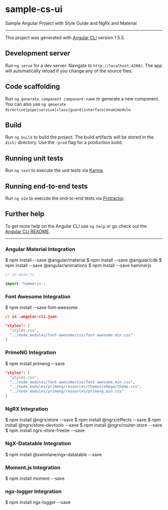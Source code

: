 # sample-cs-ui

Sample Angular Project with Style Guide and NgRx and Material

---

This project was generated with [Angular CLI](https://github.com/angular/angular-cli) version 1.5.5.

## Development server

Run `ng serve` for a dev server. Navigate to `http://localhost:4200/`. The app will automatically reload if you change any of the source files.

## Code scaffolding

Run `ng generate component component-name` to generate a new component. You can also use `ng generate directive|pipe|service|class|guard|interface|enum|module`.

## Build

Run `ng build` to build the project. The build artifacts will be stored in the `dist/` directory. Use the `-prod` flag for a production build.

## Running unit tests

Run `ng test` to execute the unit tests via [Karma](https://karma-runner.github.io).

## Running end-to-end tests

Run `ng e2e` to execute the end-to-end tests via [Protractor](http://www.protractortest.org/).

## Further help

To get more help on the Angular CLI use `ng help` or go check out the [Angular CLI README](https://github.com/angular/angular-cli/blob/master/README.md).

---

### Angular Material Integration

$ npm install --save @angular/material
$ npm install --save @angular/cdk
$ npm install --save @angular/animations
$ npm install --save hammerjs

```ts
// in main.ts

import 'hammerjs';
```

### Font Awesome Integration

$ npm install --save font-awesome

```json
// in .angular-cli.json

"styles": [
  "styles.css",
  "../node_modules/font-awesome/css/font-awesome.min.css"
]
```

### PrimeNG Integration

$ npm install primeng --save

```json
"styles": [
  "styles.css",
  "../node_modules/font-awesome/css/font-awesome.min.css",
  "../node_modules/primeng/resources/themes/omega/theme.css",
  "../node_modules/primeng/resources/primeng.min.css"
]
```

### NgRX Integration

$ npm install @ngrx/store --save
$ npm install @ngrx/effects --save
$ npm install @ngrx/store-devtools --save
$ npm install @ngrx/router-store --save
$ npm install ngrx-store-freeze --save

### NgX-Datatable Integration

$ npm install @swimlane/ngx-datatable --save

### Moment.js Integration

$ npm install moment --save

### ngx-logger Integration

$ npm install ngx-logger --save

